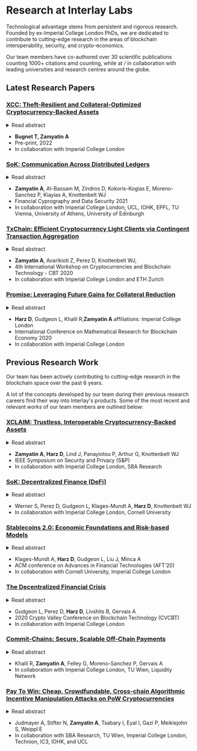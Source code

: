 # Research at Interlay Labs

Technological advantage stems from persistent and rigorous research.
Founded by ex-Imperial College London PhDs, we are dedicated to contribute to cutting-edge research in the areas of  blockchain interoperability, security, and crypto-economics.

Our team members have co-authored over 30 scientific publications counting 1000+ citations amd counting, while at / in collaboration with leading universities and research centres around the globe.

## Latest Research Papers


### [XCC: Theft-Resilient and Collateral-Optimized Cryptocurrency-Backed Assets](../_assets/papers/XCC_paper.pdf ':ignore')
<details>
  <summary>Read abstract</summary>
The need for cross-blockchain interoperability is higher than ever. Today, there exists a plethora of blockchain-based cryptocurrencies, with varying levels of adoption and diverse niche use cases, and yet communication across blockchains is still in its infancy. Despite the vast potential for novel applications in an interoperable ecosystem, cross-chain tools and protocols are few and often limited.

Cross-chain communication requires a trusted third party, as the Fair Exchange problem is reducible to it. However, the decentralised consensus of blockchains can be used as a source of trust, and financial incentives can achieve security. XCLAIM uses these principles to enable collateralised cryptocurrency-backed assets (CbAs) to be created and used. However, full collateralization is inefficient, and to protect against exchange rate fluctuations overcollateralization is necessary. This is a significant barrier to scaling, and as a result, in practice, most systems still employ a centralised architecture.

In this work, we introduce XCC, an extension to the XCLAIM framework which allows for a significant reduction in collateral required. By making use of periodic, timelocked commitments on the backing blockchain, XCC decouples locked collateral from issued CbAs, allowing fractional collateralization without loss of security. We instantiate XCC between Bitcoin and Ethereum to showcase practical feasibility. XCC is compatible with the majority of existing blockchains without modification.
</details>

- **Bugnet T, Zamyatin A**
- Pre-print, 2022
- In collaboration with Imperial College London

### [SoK: Communication Across Distributed Ledgers](https://eprint.iacr.org/2019/1128.pdf)

<details>
  <summary>Read abstract</summary>
   Since the inception of Bitcoin, a plethora of distributed ledgers differing in design and purpose has been created. While by design, blockchains provide no means to securely communicate with external systems, numerous attempts towards trustless cross-chain communication have been proposed over the years. Today, cross-chain communication (CCC) plays a fundamental role in cryptocurrency exchanges, scalability efforts via sharding, extension of existing systems through sidechains, and bootstrapping of new blockchains. Unfortunately, existing proposals are designed ad-hoc for specific use-cases, making it hard to gain confidence in their correctness and composability.

   We provide the first systematic exposition of cross-chain communication protocols. We formalize the underlying research problem and show that CCC is impossible without a trusted third party, contrary to common beliefs in the blockchain community. With this result in mind, we develop a framework to design new and evaluate existing CCC protocols, focusing on the inherent trust assumptions thereof, and derive a classification covering the field of cross-chain communication to date. We conclude by discussing open challenges for CCC research and the implications of interoperability on the security and privacy of blockchains.
</details>

- **Zamyatin A**, Al-Bassam M, Zindros D, Kokoris-Kogias E, Moreno-Sanchez P, Kiayias A, Knottenbelt WJ
- Financial Cyprography and Data Security 2021
- In collaboration with Imperial College London, UCL, IOHK, EPFL, TU Vienna, University of Athens, University of Edinburgh

### [TxChain: Efficient Cryptocurrency Light Clients via Contingent Transaction Aggregation](https://eprint.iacr.org/2020/580.pdf)

<details>
  <summary>Read abstract</summary>
   Cryptocurrency light- or simplified payment verification (SPV) clients allow nodes with limited resources to efficiently verify execution of payments. Instead of downloading the entire blockchain, only block headers and selected transactions are stored. Still, the storage and bandwidth cost, linear in blockchain size, remain non-negligible, especially for smart contracts and mobile devices: as of April 2020, these amount to 50 MB in Bitcoin and 5 GB in Ethereum.

   Recently, two improved sublinear light clients were proposed: to validate the blockchain, NIPoPoWs and FlyClient only download a polylogarithmic number of block headers, sampled at random. The actual verification of payments, however, remains costly: for each verified transaction, the corresponding block must too be downloaded. This yields NIPoPoWs and FlyClient only effective under low transaction volumes.

   We present TxChain, a novel mechanism to maintain efficiency of light clients even under high transaction volumes. Specifically, we introduce the concept of contingent transaction aggregation, where proving inclusion of a single contingent transaction implicitly proves that n other transactions exist in the blockchain. To verify n payments, TxChain requires a only single transaction in the best (n≤c), and n/c+logc(n) transactions in the worst case (n>c). We deploy TxChain on Bitcoin without consensus changes and implement a soft fork for Ethereum. To demonstrate effectiveness in the cross-chain setting, we implement TxChain as a smart contract on Ethereum to efficiently verify Bitcoin payments.
</details>

- **Zamyatin A**, Avarikioti Z, Perez D, Knottenbelt WJ,
- 4th International Workshop on Cryptocurrencies and Blockchain Technology - CBT 2020
- In collaboration with Imperial College London and ETH Zurich

### [Promise: Leveraging Future Gains for Collateral Reduction](https://eprint.iacr.org/2020/532.pdf)

<details>
  <summary>Read abstract</summary>
   Collateral employed in cryptoeconomic protocols protects against the misbehavior of economically rational agents, compensating honest users for damages and punishing misbehaving parties. The introduction of collateral, however, carries three disadvantages: (i) requiring agents to lock up a substantial amount of collateral can be an entry barrier, limiting the set of candidates to wealthy agents; (ii) affected agents incur ongoing opportunity costs as the collateral cannot be utilized elsewhere; and (iii) users wishing to interact with an agent on a frequent basis (e.g., with a service provider to facilitate second-layer payments), have to ensure the correctness of each interaction individually instead of subscribing to a service period in which interactions are secured by the underlying collateral.

   We present Promise, a subscription mechanism to decrease the initial capital requirements of economically rational service providers in cryptoeconomic protocols. The mechanism leverages future income (such as service fees) prepaid by users to reduce the collateral actively locked up by service providers, while sustaining secure operation of the protocol. Promise is applicable in the context of multiple service providers competing for users. We provide a model for evaluating its effectiveness and argue its security. Demonstrating Promise's applicability, we discuss how Promise can be integrated into a cross-chain interoperability protocol, XCLAIM, and a second-layer scaling protocol, NOCUST. Last, we present an implementation of the protocol on Ethereum showing that all functions of the protocol can be implemented in constant time complexity and Promise only adds USD 0.05 for a setup per user and service provider and USD 0.01 per service delivery during the subscription period.
</details>

- **Harz D**, Gudgeon L, Khalil R,**Zamyatin A**
  affiliations: Imperial College London
- International Conference on Mathematical Research for Blockchain Economy 2020
- In collaboration with Imperial College London

## Previous Research Work

Our team has been actively contributing to cutting-edge research in the blockchain space over the past 6 years.

A lot of the concepts developed by our team during their previous research careers find their way into Interlay's products. Some of the most recent and relevant works of our team members are outlined below:

### [XCLAIM: Trustless, Interoperable Cryptocurrency-Backed Assets](https://eprint.iacr.org/2018/643.pdf)
<details>
  <summary>Read abstract</summary>
Building trustless cross-blockchain trading protocols is challenging. Centralized exchanges thus remain the preferred route to execute transfers across blockchains. However, these services require trust and therefore undermine the very nature of the blockchains on which they operate. To overcome this, several decentralized exchanges have recently emerged which offer support for atomic cross-chain swaps (ACCS). ACCS enable the trustless exchange of cryptocurrencies across blockchains, and are the only known mechanism to do so. However, ACCS suffer significant limitations; they are slow, inefficient and costly, meaning that they are rarely used in practice.

We present XCLAIM: the first generic framework for achieving trustless and efficient cross-chain exchanges using cryptocurrency-backed assets (CbAs). XCLAIM offers protocols for issuing, transferring, swapping and redeeming CbAs securely in a non-interactive manner on existing blockchains. We instantiate XCLAIM between Bitcoin and Ethereum and evaluate our implementation; it costs less than USD 0.50 to issue an arbitrary amount of Bitcoin-backed tokens on Ethereum. We show XCLAIM is not only faster, but also significantly cheaper than atomic cross-chain swaps. Finally, XCLAIM is compatible with the majority of existing blockchains without modification, and enables several novel cryptocurrency applications, such as cross-chain payment channels and efficient multi-party swaps.
</details>

- **Zamyatin A**, **Harz D**, Lind J, Panayiotou P, Arthur G,  Knottenbelt WJ
- IEEE Symposium on Security and Privacy (S&P)
- In collaboration with Imperial College London, SBA Research

### [SoK: Decentralized Finance (DeFi)](https://arxiv.org/abs/2101.08778)

<details>
  <summary>Read abstract</summary>
Decentralized Finance (DeFi), a blockchain powered peer-to-peer financial system, is mushrooming. One and a half years ago the total value locked in DeFi systems was approximately 700m USD, now, as of September 2021, it stands at around 100bn USD. The frenetic evolution of the ecosystem has created challenges in understanding the basic principles of these systems and their security risks. In this Systematization of Knowledge (SoK) we delineate the DeFi ecosystem along the following axes: its primitives, its operational protocol types and its security. We provide a distinction between technical security, which has a healthy literature, and economic security, which is largely unexplored, connecting the latter with new models and thereby synthesizing insights from computer science, economics and finance. Finally, we outline the open research challenges in the ecosystem across these security types.
</details>

- Werner S, Perez D, Gudgeon L, Klages-Mundt A, **Harz D**, Knottenbelt WJ
- In collaboration with Imperial College London, Cornell University

### [Stablecoins 2.0: Economic Foundations and Risk-based Models](https://arxiv.org/pdf/2006.12388.pdf)
<details>
  <summary>Read abstract</summary>
Stablecoins are one of the most widely capitalized type of cryptocurrency. However, their risks vary significantly according to their design and are often poorly understood. We seek to provide a sound foundation for stablecoin theory, with a risk-based functional characterization of the economic structure of stablecoins. First, we match existing economic models to the disparate set of custodial systems. Next, we characterize the unique risks that emerge in non-custodial stablecoins and develop a model framework that unifies existing models from economics and computer science. We further discuss how this modeling framework is applicable to a wide array of cryptoeconomic systems, including cross-chain protocols, collateralized lending, and decentralized exchanges. These unique risks yield unanswered research questions that will form the crux of research in decentralized finance going forward.
</details>

- Klages-Mundt A, **Harz D**, Gudgeon L, Liu J, Minca A
- ACM conference on Advances in Financial Technologies (AFT’20)
- In collaboration with Cornell University, Imperial College London

### [The Decentralized Financial Crisis](https://arxiv.org/pdf/2002.08099.pdf)
<details>
  <summary>Read abstract</summary>
The Global Financial Crisis of 2008, caused by the accumulation of excessive financial risk, inspired Satoshi Nakamoto to create Bitcoin. Now, more than ten years later, Decentralized Finance (DeFi), a peer-to-peer financial paradigm which leverages blockchain-based smart contracts to ensure its integrity and security, contains over 702m USD of capital as of April 15th, 2020. As this ecosystem develops, it is at risk of the very sort of financial meltdown it is supposed to be preventing. In this paper we explore how design weaknesses and price fluctuations in DeFi protocols could lead to a DeFi crisis. We focus on DeFi lending protocols as they currently constitute most of the DeFi ecosystem with a 76% market share by capital as of April 15th, 2020.
First, we demonstrate the feasibility of attacking Maker's governance design to take full control of the protocol, the largest DeFi protocol by market share, which would have allowed the theft of 0.5bn USD of collateral and the minting of an unlimited supply of DAI tokens. In doing so, we present a novel strategy utilizing so-called flash loans that would have in principle allowed the execution of the governance attack in just two transactions and without the need to lock any assets. Approximately two weeks after we disclosed the attack details, Maker modified the governance parameters mitigating the attack vectors. Second, we turn to a central component of financial risk in DeFi lending protocols. Inspired by stress-testing as performed by central banks, we develop a stress-testing framework for a stylized DeFi lending protocol, focusing our attention on the impact of a drying-up of liquidity on protocol solvency. Based on our parameters, we find that with sufficiently illiquidity a lending protocol with a total debt of 400m USD could become undercollateralized within 19 days.
</details>

- Gudgeon L, Perez D, **Harz D**, Livshits B, Gervais A
- 2020 Crypto Valley Conference on Blockchain Technology (CVCBT)
- In collaboration with Imperial College London

### [Commit-Chains: Secure, Scalable Off-Chain Payments](https://eprint.iacr.org/2018/642.pdf)
<details>
  <summary>Read abstract</summary>
Current permissionless blockchains suffer from scalability limitations. To scale without changing the underlying blockchain, one avenue is to lock funds into blockchain smart-contracts (collateral) and enact transactions outside, or off- the blockchain, via accountable peer-to-peer messages. Disputes among peers are resolved with appropriate collateral redistribution on the blockchain. In this work we lay the foundations for commit-chains, a novel off-chain scaling solution for existing blockchains where an untrusted and non-custodial operator commits the state of its user account balances via constant-sized, periodic checkpoints. Users dispute operator misbehavior via a smart contract. The commit-chain paradigm enables for the first time that off-chain users can receive payments while being offline. Moreover, locked funds can be managed efficiently at constant communication costs, alleviating collateral fragmentation.

We instantiate two account-based commit-chain constructions: NOCUST, based on a cost-effective challenge-response dispute mechanism; and NOCUST-ZKP, which provides provably correct operation via zkSNARKs. These constructions offer a trade-off between correctness, verification, and efficiency while both are practical and ensure key properties such as balance safety; that is, no honest user loses coins. We implemented both constructions on a smart contract enabled blockchain. Our evaluation demonstrates that NOCUST's operational costs in terms of computation and communication scale logarithmically in the number of users and transactions, and allow very efficient lightweight clients (a user involved in e.g. 100 daily transactions only needs to store a constant 46 kb of data, allowing secure payments even on mobile devices). NOCUST is operational in production since March 2019.
</details>

- Khalil R, **Zamyatin A**, Felley G, Moreno-Sanchez P, Gervais A
- In collaboration with Imperial College London, TU Wien, Liquidity Network

### [Pay To Win: Cheap, Crowdfundable, Cross-chain Algorithmic Incentive Manipulation Attacks on PoW Cryptocurrencies](https://eprint.iacr.org/2019/775.pdf)
<details>
  <summary>Read abstract</summary>
In this paper we extend the attack landscape of bribing attacks on cryptocurrencies by presenting a new method, which we call Pay-To-Win (P2W). To the best of our knowledge, it is the first approach capable of facilitating double-spend collusion across different blockchains. Moreover, our technique can also be used to specifically incentivize transaction exclusion or (re)ordering. For our construction we rely on smart contracts to render the payment and receipt of bribes trustless for the briber as well as the bribee. Attacks using our approach are operated and financed out-of-band i.e., on a funding cryptocurrency, while the consequences are induced in a different target cryptocurrency. Hereby, the main requirement is that smart contracts on the funding cryptocurrency are able to verify consensus rules of the target. For a concrete instantiation of our P2W method, we choose Bitcoin as a target and Ethereum as a funding cryptocurrency. Our P2W method is designed in a way that reimburses collaborators even in the case of an unsuccessful attack. Interestingly, this actually renders our approach approximately one order of magnitude cheaper than comparable bribing techniques (e.g., the whale attack). We demonstrate the technical feasibility of P2W attacks through publishing all relevant artifacts of this paper, ranging from calculations of success probabilities to a fully functional proof-of-concept implementation, consisting of an Ethereum smart contract and a Python client.
</details>

- Judmayer A, Stifter N, **Zamyatin A**, Tsabary I, Eyal I, Gazi P, Meiklejohn S, Weippl E
- In collaboration with SBA Research, TU Wien, Imperial College London, Technion, IC3, IOHK, and UCL
